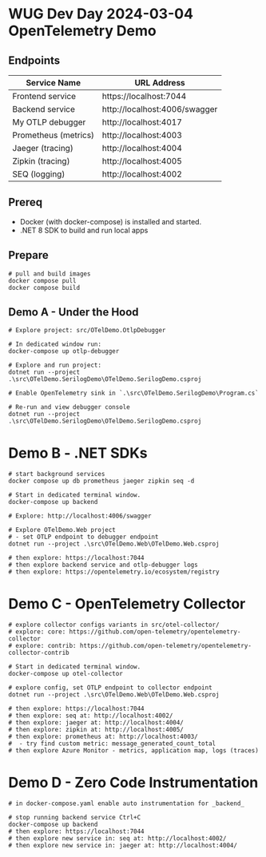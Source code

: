 # WUG Dev Day 2024-03-04 OpenTelemetry Demo

## Endpoints

| Service Name         | URL Address                    |
|----------------------|--------------------------------|
| Frontend service     | https://localhost:7044         |
| Backend service      | http://localhost:4006/swagger  |
| My OTLP debugger     | http://localhost:4017          |
| Prometheus (metrics) | http://localhost:4003          |
| Jaeger (tracing)     | http://localhost:4004          |
| Zipkin (tracing)     | http://localhost:4005          |
| SEQ (logging)        | http://localhost:4002          |

## Prereq

* Docker (with docker-compose) is installed and started.
* .NET 8 SDK to build and run local apps

## Prepare

```
# pull and build images
docker compose pull
docker compose build
```

## Demo A - Under the Hood

```
# Explore project: src/OTelDemo.OtlpDebugger 

# In dedicated window run:
docker-compose up otlp-debugger

# Explore and run project:
dotnet run --project .\src\OTelDemo.SerilogDemo\OTelDemo.SerilogDemo.csproj

# Enable OpenTelemetry sink in `.\src\OTelDemo.SerilogDemo\Program.cs`

# Re-run and view debugger console
dotnet run --project .\src\OTelDemo.SerilogDemo\OTelDemo.SerilogDemo.csproj
```

# Demo B - .NET SDKs

```
# start background services
docker compose up db prometheus jaeger zipkin seq -d

# Start in dedicated terminal window.
docker-compose up backend

# Explore: http://localhost:4006/swagger

# Explore OTelDemo.Web project
# - set OTLP endpoint to debugger endpoint
dotnet run --project .\src\OTelDemo.Web\OTelDemo.Web.csproj

# then explore: https://localhost:7044
# then explore backend service and otlp-debugger logs
# then explore: https://opentelemetry.io/ecosystem/registry
```

# Demo C - OpenTelemetry Collector

```
# explore collector configs variants in src/otel-collector/
# explore: core: https://github.com/open-telemetry/opentelemetry-collector
# explore: contrib: https://github.com/open-telemetry/opentelemetry-collector-contrib

# Start in dedicated terminal window.
docker-compose up otel-collector

# explore config, set OTLP endpoint to collector endpoint
dotnet run --project .\src\OTelDemo.Web\OTelDemo.Web.csproj

# then explore: https://localhost:7044
# then explore: seq at: http://localhost:4002/
# then explore: jaeger at: http://localhost:4004/
# then explore: zipkin at: http://localhost:4005/
# then explore: prometheus at: http://localhost:4003/ 
#  - try find custom metric: message_generated_count_total
# then explore Azure Monitor - metrics, application map, logs (traces)
```

# Demo D - Zero Code Instrumentation

```
# in docker-compose.yaml enable auto instrumentation for _backend_

# stop running backend service Ctrl+C
docker-compose up backend
# then explore: https://localhost:7044
# then explore new service in: seq at: http://localhost:4002/
# then explore new service in: jaeger at: http://localhost:4004/
```
